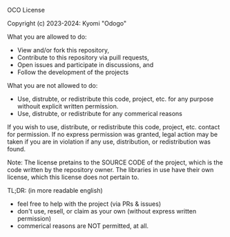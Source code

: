 OCO License

Copyright (c) 2023-2024:  Kyomi "Odogo"

What you are allowed to do:
 - View and/or fork this repository,
 - Contribute to this repository via puill requests,
 - Open issues and participate in discussions, and
 - Follow the development of the projects

What you are not allowed to do:
 - Use, distrubte, or redistribute this code, project, etc. for any purpose withouit explicit written permission.
 - Use, distrubte, or redistribute for any commerical reasons 

If you wish to use, distribute, or redistribute this code, project, etc. contact for permission.
If no express permission was granted, legal action may be taken if you are in violation if any use, distribution, or redistribution was found.

Note: The license pretains to the SOURCE CODE of the project, which is the code written by the repository owner.
    The libraries in use have their own license, which this license does not pertain to.

TL;DR: (in more readable english)
 - feel free to help with the project (via PRs & issues)
 - don't use, resell, or claim as your own (without express written permission)
 - commerical reasons are NOT permitted, at all.